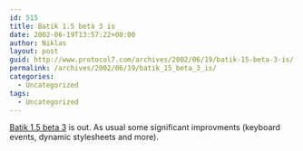 ```yaml
---
id: 515
title: Batik 1.5 beta 3 is
date: 2002-06-19T13:57:22+00:00
author: Niklas
layout: post
guid: http://www.protocol7.com/archives/2002/06/19/batik-15-beta-3-is/
permalink: /archives/2002/06/19/batik_15_beta_3_is/
categories:
  - Uncategorized
tags:
  - Uncategorized
---
```

<div class='microid-ff95b782e5d2c41ed2363beacdcd666c7c4360cd'>
  <p>
    <a href="http://xml.apache.org/batik/dist/README.txt">Batik 1.5 beta 3</a> is out. As usual some significant improvments (keyboard events, dynamic stylesheets and more).
  </p>
</div>